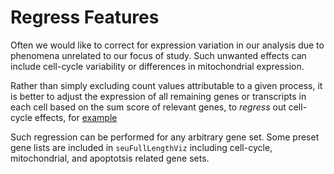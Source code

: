 # Regress Features

Often we would like to correct for expression variation in our analysis due to phenomena unrelated to our focus of study. Such unwanted effects can include cell-cycle variability or differences in mitochondrial expression. 

Rather than simply excluding count values attributable to a given process, it is better to adjust the expression of all remaining genes or transcripts in each cell based on the sum score of relevant genes, to _regress_ out cell-cycle effects, for [example](https://satijalab.org/seurat/v3.0/cell_cycle_vignette.html)

Such regression can be performed for any arbitrary gene set. Some preset gene lists are included in `seuFullLengthViz` including cell-cycle, mitochondrial, and apoptotsis related gene sets. 
